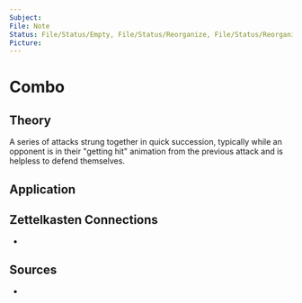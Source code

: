 ```yaml
---
Subject: 
File: Note
Status: File/Status/Empty, File/Status/Reorganize, File/Status/Reorganize, File/Status/Recategorize, File/Status/Summarize, File/Status/Structuralize
Picture: 
---
```


# Combo

## Theory


A series of attacks strung together in quick succession, typically while an opponent is in their "getting hit" animation from the previous attack and is helpless to defend themselves.







## Application


## Zettelkasten Connections
- 

## Sources
- 






